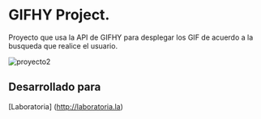 # GIFHY Project.
Proyecto que usa la API de GIFHY para desplegar los GIF de acuerdo a la busqueda que realice el usuario.

![proyecto2](https://user-images.githubusercontent.com/37424842/45060915-bd5e6400-b067-11e8-9352-2fd123b2dbf4.png)

## Desarrollado para 
[Laboratoria] (http://laboratoria.la)